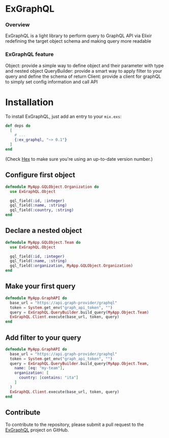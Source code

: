 # ExGraphQL

### Overview
ExGraphQL is a light library to perform query to GraphQL API via Elixir redefining the target object schema and making query more readable

### ExGraphQL feature

Object: provide a simple way to define object and their parameter with type and nested object
QueryBuilder: provide a smart way to apply filter to your query and define the schema of return
Client: provide a client for graphQL to simply set config information and call API

# Installation

To install ExGraphQL, just add an entry to your `mix.exs`:

```elixir
def deps do
  [
    # ...
    {:ex_graphql, "~> 0.1"}
  ]
end
```

(Check [Hex](https://hex.pm/packages/ex_graphql) to make sure you're using an up-to-date version number.)

## Configure first object

```elixir
defmodule MyApp.GQLObject.Organization do
  use ExGraphQL.Object

  gql_field(:id, :integer)
  gql_field(:name, :string)
  gql_field(:country, :string)
end
```

## Declare a nested object
```elixir
defmodule MyApp.GQLObject.Team do
  use ExGraphQL.Object

  gql_field(:id, :integer)
  gql_field(:name, :string)
  gql_field(:organization, MyApp.GQLObject.Organization)
end
```

## Make your first query

```elixir
defmodule MyApp.GraphAPI do
  base_url = "https://api.graph-provider/graphql"
  token = System.get_env("graph_api_token", "")
  query = ExGraphQL.QueryBuilder.build_query(MyApp.Object.Team)
  ExGraphQL.Client.execute(base_url, token, query)
end
```

## Add filter to your query

```elixir
defmodule MyApp.GraphAPI do
  base_url = "https://api.graph-provider/graphql"
  token = System.get_env("graph_api_token", "")
  query = ExGraphQL.QueryBuilder.build_query(MyApp.Object.Team, 
    name: [eq: "my-team"],
    organization: [
      country: [contains: "ita"]
    ]
  )
  ExGraphQL.Client.execute(base_url, token, query)
end
```

## Contribute

To contribute to the repository, please submit a pull request to the [ExGraphQL](https://github.com/vittorio-reinaudo/ex-graphql) project on GitHub.

